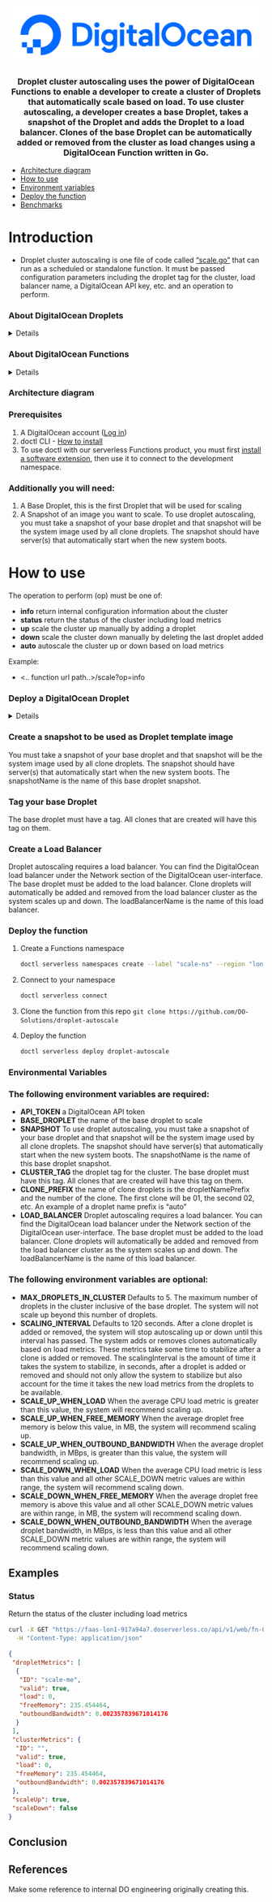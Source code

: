 <br />
<div align="center">
  <a href="https://digitalocean.com/">
    <img src="./assets/DO_Logo-Blue.png" alt="Logo" >
  </a>

<h3>Droplet cluster autoscaling uses the power of DigitalOcean Functions to enable a developer to create a cluster of Droplets that automatically scale based on load. To use cluster autoscaling, a developer creates a base Droplet, takes a snapshot of the Droplet and adds the Droplet to a load balancer. Clones of the base Droplet can be automatically added or removed from the cluster as load changes using a DigitalOcean Function written in Go.</h3>
</div>

- [Architecture diagram](#architecture-diagram)
- [How to use](#how-to-use)
- [Environment variables](#environmental-variables)
- [Deploy the function](#deploy-the-function)
- [Benchmarks](#benchmarks)

# Introduction

- Droplet cluster autoscaling is one file of code called [“scale.go”](https://github.com/DO-Solutions/droplet-autoscale/blob/main/packages/autoscale/scale/scale.go) that can run as a scheduled or standalone function. It must be passed configuration parameters including the droplet tag for the cluster, load balancer name, a DigitalOcean API key, etc. and an operation to perform.

### About DigitalOcean Droplets

<details>

> [DigitalOcean Droplets](https://www.digitalocean.com/products/droplets) are Linux-based virtual machines (VMs) that run on top of virtualized hardware. Each Droplet you create is a new server you can use, either standalone or as part of a larger, cloud-based infrastructure.
</details>

### About DigitalOcean Functions

<details>

> [Functions](https://www.digitalocean.com/products/functions) are blocks of code that run on demand without the need to manage any infrastructure. Develop on your local machine, test your code from the command line (using doctl), then deploy to a production namespace or App Platform — no servers required.
</details>

### Architecture diagram
<!-- image
<img src="./assets/x.png" alt="Architecture diagram" width="800">
 -->
### Prerequisites

1. A DigitalOcean account ([Log in](https://cloud.digitalocean.com/login))
2. doctl CLI - [How to install](https://docs.digitalocean.com/reference/doctl/how-to/install/)
3. To use doctl with our serverless Functions product, you must first [install a software extension](https://docs.digitalocean.com/reference/doctl/how-to/install/#step-5-install-serverless-functions-support-optional), then use it to connect to the development namespace.

### Additionally you will need:

1. A Base Droplet, this is the first Droplet that will be used for scaling
2. A Snapshot of an image you want to scale. To use droplet autoscaling, you must take a snapshot of your base droplet and that snapshot will be the system image used by all clone droplets. The snapshot should have server(s) that automatically start when the new system boots.

# How to use

The operation to perform (op) must be one of:

* **info** return internal configuration information about the cluster
* **status** return the status of the cluster including load metrics
* **up** scale the cluster up manually by adding a droplet
* **down** scale the cluster down manually by deleting the last droplet added
* **auto** autoscale the cluster up or down based on load metrics

Example:

* <.. function url path..>/scale?op=info

### Deploy a DigitalOcean Droplet

<details>

### How to create a Droplet using the DigitalOcean CLI

To create a Droplet via the command line, follow these steps:

1. [Install `doctl`](https://docs.digitalocean.com/reference/doctl/how-to/install/), the DigitalOcean command-line tool.

2. [Create a personal access token](https://docs.digitalocean.com/reference/api/create-personal-access-token/), and save it with `doctl.`

3. Use the token to grant `doctl` access to your DigitalOcean account.

    ```bash
    doctl auth init
    ```

4. Finally, create a Droplet with `doctl compute droplet create`.

    ```bash
    doctl compute droplet create <droplet-name>... [flags]
    ```

- `base-image`` is the name of our Droplet
- `cluster_tag` is the name of the cluster tag

</details>

### Create a snapshot to be used as Droplet template image

You must take a snapshot of your base droplet and that snapshot will be the system image used by all clone droplets. The snapshot should have server(s) that automatically start when the new system boots. The snapshotName is the name of this base droplet snapshot.

### Tag your base Droplet

The base droplet must have a tag. All clones that are created will have this tag on them.

### Create a Load Balancer

Droplet autoscaling requires a load balancer. You can find the DigitalOcean load balancer under the Network section of the DigitalOcean user-interface. The base droplet must be added to the load balancer. Clone droplets will automatically be added and removed from the load balancer cluster as the system scales up and down. The loadBalancerName is the name of this load balancer.

### Deploy the function

1. Create a Functions namespace

    ```bash
    doctl serverless namespaces create --label "scale-ns" --region "lon1"
    ```

2. Connect to your namespace

    ```bash
    doctl serverless connect
    ```

3. Clone the function from this repo `git clone https://github.com/DO-Solutions/droplet-autoscale`

4. Deploy the function

    ```bash
    doctl serverless deploy droplet-autoscale
    ```

### Environmental Variables

### The following environment variables are required:

* **API_TOKEN** a DigitalOcean API token
* **BASE_DROPLET** the name of the base droplet to scale
* **SNAPSHOT** To use droplet autoscaling, you must take a snapshot of your base droplet and that snapshot will be the system image used by all clone droplets. The snapshot should have server(s) that automatically start when the new system boots. The snapshotName is the name of this base droplet snapshot.
* **CLUSTER_TAG** the droplet tag for the cluster. The base droplet must have this tag. All clones that are created will have this tag on them.
* **CLONE_PREFIX** the name of clone droplets is the dropletNamePrefix and the number of the clone. The first clone will be <prefix>01, the second <prefix>02, etc. An example of a droplet name prefix is “auto”
* **LOAD_BALANCER** Droplet autoscaling requires a load balancer. You can find the DigitalOcean load balancer under the Network section of the DigitalOcean user-interface. The base droplet must be added to the load balancer. Clone droplets will automatically be added and removed from the load balancer cluster as the system scales up and down. The loadBalancerName is the name of this load balancer.

### The following environment variables are optional:
    
* **MAX_DROPLETS_IN_CLUSTER** Defaults to 5. The maximum number of droplets in the cluster inclusive of the base droplet. The system will not scale up beyond this number of droplets.
* **SCALING_INTERVAL** Defaults to 120 seconds. After a clone droplet is added or removed, the system will stop autoscaling up or down until this interval has passed. The system adds or removes clones automatically based on load metrics. These metrics take some time to stabilize after a clone is added or removed. The scalingInterval is the amount of time it takes the system to stabilize, in seconds, after a droplet is added or removed and should not only allow the system to stabilize but also account for the time it takes the new load metrics from the droplets to be available.
* **SCALE_UP_WHEN_LOAD** When the average CPU load metric is greater than this value, the system will recommend scaling up.
* **SCALE_UP_WHEN_FREE_MEMORY** When the average droplet free memory is below this value, in MB, the system will recommend scaling up.
* **SCALE_UP_WHEN_OUTBOUND_BANDWIDTH** When the average droplet bandwidth, in MBps, is greater than this value, the system will recommend scaling up.
* **SCALE_DOWN_WHEN_LOAD** When the average CPU load metric is less than this value and all other SCALE_DOWN metric values are within range, the system will recommend scaling down.
* **SCALE_DOWN_WHEN_FREE_MEMORY** When the average droplet free memory is above this value and all other SCALE_DOWN metric values are within range, in MB, the system will recommend scaling down.
* **SCALE_DOWN_WHEN_OUTBOUND_BANDWIDTH** When the average droplet bandwidth, in MBps, is less than this value and all other SCALE_DOWN metric values are within range, the system will recommend scaling down.

## Examples

### Status

Return the status of the cluster including load metrics

```bash
curl -X GET "https://faas-lon1-917a94a7.doserverless.co/api/v1/web/fn-01b08248-2b36-420c-ba27-56b52d3ac42f/autoscale/scale?op=status" \
  -H "Content-Type: application/json"
```

```json
{
 "dropletMetrics": [
  {
   "ID": "scale-me",
   "valid": true,
   "load": 0,
   "freeMemory": 235.454464,
   "outboundBandwidth": 0.002357839671014176
  }
 ],
 "clusterMetrics": {
  "ID": "",
  "valid": true,
  "load": 0,
  "freeMemory": 235.454464,
  "outboundBandwidth": 0.002357839671014176
 },
 "scaleUp": true,
 "scaleDown": false
}
```

## Conclusion



## References

Make some reference to internal DO engineering originally creating this.

<!-- CONTACT
# Contact

Jack Pearce, Solutions Engineer - jpearce@digitalocean.com

<p align="right">(<a href="#top">back to top</a>)</p>

 -->